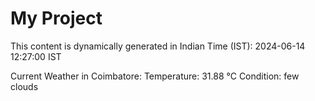 # My Project

This content is dynamically generated in Indian Time (IST): 2024-06-14 12:27:00 IST


Current Weather in Coimbatore:
Temperature: 31.88 °C
Condition: few clouds
